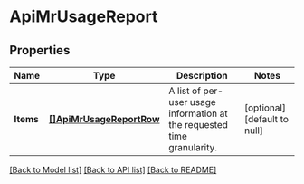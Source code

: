 # ApiMrUsageReport

## Properties
Name | Type | Description | Notes
------------ | ------------- | ------------- | -------------
**Items** | [**[]ApiMrUsageReportRow**](ApiMrUsageReportRow.md) | A list of per-user usage information at the requested time granularity. | [optional] [default to null]

[[Back to Model list]](../README.md#documentation-for-models) [[Back to API list]](../README.md#documentation-for-api-endpoints) [[Back to README]](../README.md)


